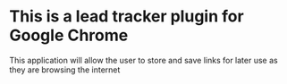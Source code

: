 
# This is a lead tracker plugin for Google Chrome

This application will allow the user to store and save links for later use as they are browsing the internet